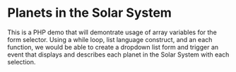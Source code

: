 # Planets in the Solar System

This is a PHP demo that will demontrate usage of array variables for the form selector. Using a while loop, list language construct, and an each function, we would be able to create a dropdown list form and trigger an event that displays and describes each planet in the Solar System with each selection.
